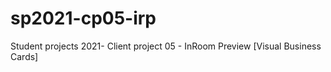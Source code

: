 # sp2021-cp05-irp
Student projects 2021- Client project 05 - InRoom Preview [Visual Business Cards]
